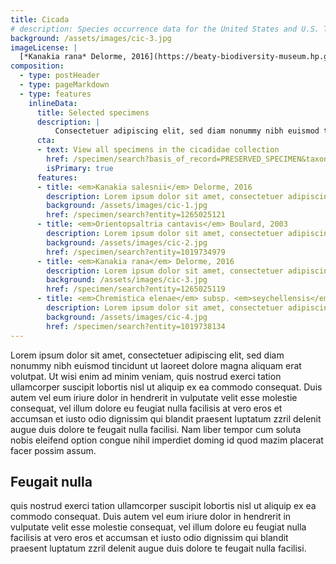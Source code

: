 ```yaml
---
title: Cicada
# description: Species occurrence data for the United States and U.S. Territories.
background: /assets/images/cic-3.jpg
imageLicense: |
  [*Kanakia rana* Delorme, 2016](https://beaty-biodiversity-museum.hp.gbif-staging.org/specimen/search?entity=1265025119) Collected in New Caledonia by Fauvre Laurent licensed under [CC-BY-4.0](http://creativecommons.org/licenses/by-nc-nd/4.0)
composition:
  - type: postHeader
  - type: pageMarkdown
  - type: features
    inlineData:
      title: Selected specimens
      description: |
          Consectetuer adipiscing elit, sed diam nonummy nibh euismod tincidunt ut laoreet dolore magna aliquam erat volutpat. 
      cta:
      - text: View all specimens in the cicadidae collection
        href: /specimen/search?basis_of_record=PRESERVED_SPECIMEN&taxonKey=50
        isPrimary: true
      features: 
      - title: <em>Kanakia salesnii</em> Delorme, 2016
        description: Lorem ipsum dolor sit amet, consectetuer adipiscing elit, sed diam nonummy nibh euismod.
        background: /assets/images/cic-1.jpg 
        href: /specimen/search?entity=1265025121
      - title: <em>Orientopsaltria cantavis</em> Boulard, 2003
        description: Lorem ipsum dolor sit amet, consectetuer adipiscing elit, sed diam nonummy nibh euismod.
        background: /assets/images/cic-2.jpg
        href: /specimen/search?entity=1019734979
      - title: <em>Kanakia rana</em> Delorme, 2016
        description: Lorem ipsum dolor sit amet, consectetuer adipiscing elit, sed diam nonummy nibh euismod.
        background: /assets/images/cic-3.jpg
        href: /specimen/search?entity=1265025119
      - title: <em>Chremistica elenae</em> subsp. <em>seychellensis</em> Boulard, 2001
        description: Lorem ipsum dolor sit amet, consectetuer adipiscing elit, sed diam nonummy nibh euismod.
        background: /assets/images/cic-4.jpg
        href: /specimen/search?entity=1019738134
---
```


Lorem ipsum dolor sit amet, consectetuer adipiscing elit, sed diam nonummy nibh euismod tincidunt ut laoreet dolore magna aliquam erat volutpat. Ut wisi enim ad minim veniam, quis nostrud exerci tation ullamcorper suscipit lobortis nisl ut aliquip ex ea commodo consequat. Duis autem vel eum iriure dolor in hendrerit in vulputate velit esse molestie consequat, vel illum dolore eu feugiat nulla facilisis at vero eros et accumsan et iusto odio dignissim qui blandit praesent luptatum zzril delenit augue duis dolore te feugait nulla facilisi. Nam liber tempor cum soluta nobis eleifend option congue nihil imperdiet doming id quod mazim placerat facer possim assum. 

## Feugait nulla
quis nostrud exerci tation ullamcorper suscipit lobortis nisl ut aliquip ex ea commodo consequat. Duis autem vel eum iriure dolor in hendrerit in vulputate velit esse molestie consequat, vel illum dolore eu feugiat nulla facilisis at vero eros et accumsan et iusto odio dignissim qui blandit praesent luptatum zzril delenit augue duis dolore te feugait nulla facilisi.
